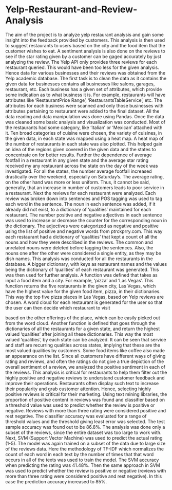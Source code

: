 # Yelp-Restaurant-and-Review-Analysis

The aim of the project is to analyze yelp restaurant analysis and gain some insight into the
feedback provided by customers. This analysis is then used to suggest restaurants to users
based on the city and the food item that the customer wishes to eat. A sentiment analysis is
also done on the reviews to see if the star rating given by a customer can be gaged
accurately by just analyzing the review. The Yelp API only provides three reviews for each
restaurant queried. This would have been too less for the given analysis. Hence data for
various businesses and their reviews was obtained from the Yelp academic database.
The first task is to clean the data as it contains the given data for businesses contains all
businesses like salons, garages, restaurant, etc. Each business has a given set of attributes,
which provide some indication as to what business it is. For example, restaurants will have
attributes like ‘RestaurantPrice Range’, ‘RestaurantsTableService’, etc. The attributes for
each business were scanned and only those businesses with attributes pertaining to
restaurant were added to the final dataset. All the data reading and data manipulation was
done using Pandas.
Once the data was cleaned some basic analysis and visualization was conducted. Most of the
restaurants had some category, like ‘Italian’ or ‘Mexican’ attached with it. Ten broad
categories of cuisine were chosen, the variety of cuisines, in the given data, in each state was
mapped using a heat map. A heat map of the number of restaurants in each state was also
plotted. This helped gain an idea of the regions given covered in the given data and the states
to concentrate on for better results. Further the dependence of average footfall in a restaurant
in any given state and the average star rating received my any restaurant across the state on
the day of the week was investigated. For all the states, the number average footfall
increased drastically over the weekend, especially on Saturday’s. The average rating, on the
other hand was more or less uniform. Thus, it cannot be said, generally, that an increase in
number of customers leads to poor service in a restaurant.
Next the reviews for each restaurant were analyzed. Each review was broken down into
sentences and POS tagging was used to tag each word in the sentence. The noun in each
sentence was added, if it already did not exist, to a dictionary of ‘qualities’ maintained for each
restaurant. The number positive and negative adjectives in each sentence was used to
increase or decrease the counter for the corresponding noun in the dictionary. The adjectives
were categorized as negative and positive using the list of positive and negative words from
ptrckprry.com. This way each restaurant had a dictionary of ‘qualities’ that kept a count of all
the nouns and how they were described in the reviews. The common and unrelated nouns
were deleted before tagging the sentences. Also, the nouns one after the other were
considered a single entity, as they may be dish names. This analysis was conducted for all
the restaurants in the database. A bigger dictionary, with keys as restaurant names and the
values being the dictionary of ‘qualities’ of each restaurant was generated. This was then
used for further analysis.
A function was defined that takes as input a food item and a city. For example, ‘pizza’ and
‘Las Vegas’. This function returns the five restaurants in the given city, Las Vegas, which
have the highest value for the given food item, pizza, in their dictionaries. This way the top
five pizza places in Las Vegas, based on Yelp reviews are chosen. A word cloud for each
restaurant is generated for the user so that the user can then decide which restaurant to visit

based on the other offerings of the place, which can be easily picked out from the word cloud.
Another function is defined that goes through the dictionaries of all the restaurants for a given
state, and return the highest valued ‘qualities’ after joining all these dictionaries. This way the
most valued ‘qualities’, by each state can be analyzed. It can be seen that service and staff
are recurring qualities across states, implying that these are the most valued qualities by
customers. Some food items like coffee also made an appearance on the list.
Since all customers have different ways of giving rating and reviews, and often the ratings do
not give a true depiction of the overall sentiment of a review, we analyzed the positive
sentiment in each of the reviews. This analysis is critical for restaurants to help them filter out
the highly positive and negative reviews to understand customer feedback and improve their
operations. Restaurants often display such text to increase their popularity and grab customer
attention. Hence, selecting highly positive reviews is critical for their marketing. Using text
mining libraries, the proportion of positive content in reviews was found and classifier based
on a threshold value was used to predict whether the review is positive or negative. Reviews
with more than three rating were considered positive and rest negative. The classifier
accuracy was evaluated for a range of threshold values and the threshold giving least error
was selected. The test sample accuracy was found out to be 86.8%. The analysis was done
only a subset of the reviews, since the entire dataset was too large to work with.
Next, SVM (Support Vector Machine) was used to predict the actual rating (1-5). The model
was again trained on a subset of the data due to large size of the reviews data. Here the
methodology of TF-IDF which normalizes the count of each word in each text by the number
of times that that word occurs in all of the texts was used to train the model. The SVM
accuracy when predicting the rating was 41.48%. Then the same approach in SVM was used
to predict whether the review is positive or negative (reviews with more than three rating were
considered positive and rest negative). In this case the prediction accuracy increased to 85%.
